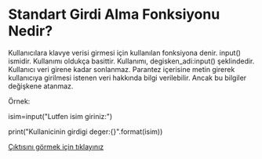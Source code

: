 # Standart Girdi Alma Fonksiyonu Nedir?
Kullanıcılara klavye verisi girmesi için kullanılan fonksiyona denir. input() ismidir. Kullanımı oldukça basittir. Kullanımı, degisken_adi:input() şeklindedir. Kullanıcı veri girene kadar sonlanmaz. Parantez içerisine metin girerek kullanıcıya girilmesi istenen veri hakkında bilgi verilebilir. Ancak bu bilgiler değişkene atanmaz.

Örnek:

isim=input("Lutfen isim giriniz:")

print("Kullanicinin girdigi deger:{}".format(isim))

<a href="https://github.com/ebrarrkaya/BUGUNUN-KONUSU/blob/f7974826ba1af2f1bec422ace39023e9ef646037/sss.png">Çıktısını görmek için tıklayınız</a>
